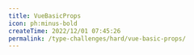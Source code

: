 ```yaml
---
title: VueBasicProps
icon: ph:minus-bold
createTime: 2022/12/01 07:45:26
permalink: /type-challenges/hard/vue-basic-props/
---
```

